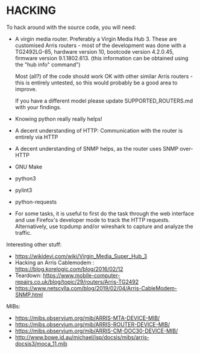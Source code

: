 HACKING
=======

To hack around with the source code, you will need:

- A virgin media router. Preferably a Virgin Media Hub 3. These are
  customised Arris routers - most of the development was done with a
  TG2492LG-85, hardware version 10, bootcode version 4.2.0.45,
  firmware version 9.1.1802.613.  (this information can be obtained
  using the "hub info" command")

  Most (all?) of the code should work OK with other similar Arris
  routers - this is entirely untested, so this would probably be a
  good area to improve.

  If you have a different model please update SUPPORTED_ROUTERS.md
  with your findings.

- Knowing python really really helps!

- A decent understanding of HTTP: Communication with the router is
  entirely via HTTP

- A decent understanding of SNMP helps, as the router uses SNMP
  over-HTTP

- GNU Make
- python3
- pylint3
- python-requests

- For some tasks, it is useful to first do the task through the web
  interface and use Firefox's developer mode to track the HTTP
  requests. Alternatively, use tcpdump and/or wireshark to capture and
  analyze the traffic.

Interesting other stuff:

- https://wikidevi.com/wiki/Virgin_Media_Super_Hub_3
- Hacking an Arris Cablemodem : https://blog.korelogic.com/blog/2016/02/12
- Teardown: https://www.mobile-computer-repairs.co.uk/blog/topic/29/routers/Arris-TG2492
- https://www.netscylla.com/blog/2019/02/04/Arris-CableModem-SNMP.html


MIBs:
- https://mibs.observium.org/mib/ARRIS-MTA-DEVICE-MIB/
- https://mibs.observium.org/mib/ARRIS-ROUTER-DEVICE-MIB/
- https://mibs.observium.org/mib/ARRIS-CM-DOC30-DEVICE-MIB/
- http://www.bowe.id.au/michael/isp/docsis/mibs/arris-docsis3/moca_11.mib
